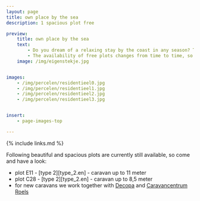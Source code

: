 ```yaml
---
layout: page
title: own place by the sea
description: 1 spacious plot free

preview:
    title: own place by the sea
    text:
        - Do you dream of a relaxing stay by the coast in any season? Then our residential plots are ideal.
        - The availability of free plots changes from time to time, so feel free to contact us for the current options or schedule an appointment to experience the atmosphere for yourself.
    image: /img/eigenstekje.jpg


images:
    - /img/percelen/residentieel0.jpg
    - /img/percelen/residentieel1.jpg
    - /img/percelen/residentieel2.jpg
    - /img/percelen/residentieel3.jpg


insert:
    - page-images-top

---
```


{% include links.md %}

Following beautiful and spacious plots are currently still available, so come and have a look:

- plot E11 - [type 2][type_2.en] - caravan up to 11 meter
- plot C28 - [type 2][type_2.en] - caravan up to 8,5 meter
- for new caravans we work together with [Decopa](https://www.decopa.be/) and [Caravancentrum Roels](https://www.caravancentrumroels.be/
)
